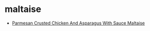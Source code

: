 # maltaise

 * [Parmesan Crusted Chicken And Asparagus With Sauce Maltaise](../index/p/parmesan-crusted-chicken-and-asparagus-with-sauce-maltaise-231883.json)

